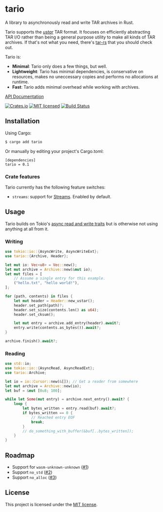 # tario

A library to asynchronously read and write TAR archives in Rust.

Tario supports the *[ustar]* TAR format. It focuses on efficiently abstracting
TAR I/O rather than being a general purpose utility to make all kinds of TAR
archives. If that's not what you need, there's [tar-rs] that you should check
out.

[ustar]: https://pubs.opengroup.org/onlinepubs/9699919799/utilities/pax.html#tag_20_92_13_06
[tar-rs]: https://docs.rs/tar/latest/tar/

Tario is:

- **Minimal**: Tario only does a few things, but well.
- **Lightweight**: Tario has minimal dependencies, is conservative on resources,
  makes no uneccessary copies and performs no allocations at runtime.
- **Fast**: Tario adds minimal overhead while working with archives.

[API Documentation](https://docs.rs/tario/latest/tario)

[![Crates.io][crates-badge]][crates-url]
[![MIT licensed][mit-badge]][mit-url]
[![Build Status][actions-badge]][actions-url]

[crates-badge]: https://img.shields.io/crates/v/tario.svg
[crates-url]: https://crates.io/crates/tario
[mit-badge]: https://img.shields.io/badge/license-MIT-blue.svg
[mit-url]: https://github.com/dfunckt/tario/blob/master/LICENSE
[actions-badge]: https://github.com/dfunckt/tario/workflows/ci/badge.svg
[actions-badge]: https://github.com/dfunckt/tario/actions/workflows/ci.yml/badge.svg?branch=main
[actions-url]: https://github.com/dfunckt/tario/actions?query=workflow%3Aci+branch%3Amain


## Installation

Using Cargo:

```sh
$ cargo add tario
```

Or manually by editing your project's Cargo.toml:

```
[dependencies]
tario = 0.1
```

### Crate features

Tario currently has the following feature switches:

- `streams`: support for [Streams]. Enabled by default.

[Streams]: https://docs.rs/futures/latest/futures/stream/index.html


## Usage

Tario builds on Tokio's [async read and write traits][asynctraits] but is
otherwise not using anything at all from it.

[asynctraits]: https://docs.rs/tokio/latest/tokio/io/index.html

### Writing

```rust
use tokio::io::{AsyncWrite, AsyncWriteExt};
use tario::{Archive, Header};

let mut io: Vec<u8> = Vec::new();
let mut archive = Archive::new(&mut io);
let mut files = [
    // Assume a single entry for this example.
    ("hello.txt", "hello world!"),
];

for (path, contents) in files {
    let mut header = Header::new_ustar();
    header.set_path(path)?;
    header.set_size(contents.len() as u64);
    header.set_cksum();

    let mut entry = archive.add_entry(header).await?;
    entry.write(contents.as_bytes()).await?;
}

archive.finish().await?;
```

### Reading

```rust
use std::io;
use tokio::io::{AsyncRead, AsyncReadExt};
use tario::Archive;

let io = io::Cursor::new(&[]); // Get a reader from somewhere
let mut archive = Archive::new(io);
let buf = &mut [0u8; 100];

while let Some(mut entry) = archive.next_entry().await? {
    loop {
        let bytes_written = entry.read(buf).await?;
        if bytes_written == 0 {
            // Reached entry EOF
            break;
        }
        // do_something_with_buffer(&buf[..bytes_written]);
    }
}
```


## Roadmap

- Support for `wasm-unknown-unknown` ([#1])
- Support `no_std` ([#2])
- Support `no_alloc` ([#3])

[#1]: https://github.com/dfunckt/tario/issues/1
[#2]: https://github.com/dfunckt/tario/issues/2
[#3]: https://github.com/dfunckt/tario/issues/3


## License

This project is licensed under the [MIT license].

[MIT license]: https://github.com/dfunckt/tario/blob/master/LICENSE
